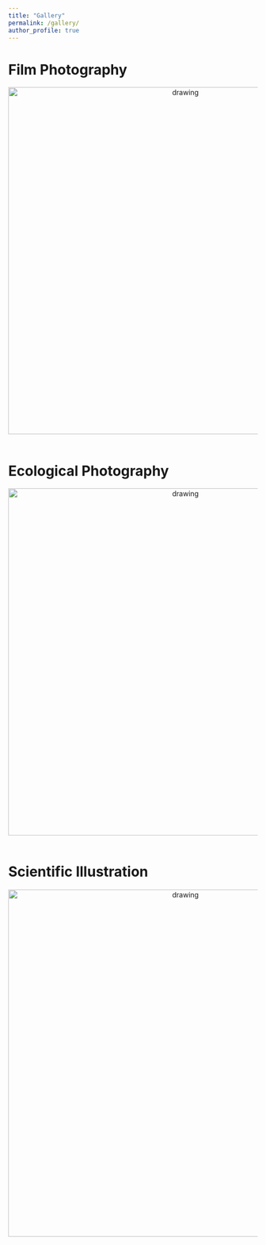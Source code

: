 ```yaml
---
title: "Gallery"
permalink: /gallery/
author_profile: true
---
```


# Film Photography
<center><img src="https://github.com/PearlLiu-Dev/pearlliu-dev.github.io/blob/master/images/film_coast.jpg?raw=true" alt="drawing" width="700"/></center>
<br>

# Ecological Photography
<center><img src="https://raw.githubusercontent.com/mbernste/mbernste.github.io/master/images/morocco.jpg" alt="drawing" width="700"/></center>
<br>

# Scientific Illustration
<center><img src="https://raw.githubusercontent.com/mbernste/mbernste.github.io/master/images/DSC02810.jpg" alt="drawing" width="700"/></center>
<br>

